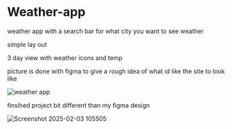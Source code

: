 # Weather-app

weather app with a search bar for what city you want to see weather

simple lay out

3 day view with weather icons and temp

picture is done with figma to give a rough idea of what id like the site to look like

![weather app](https://github.com/user-attachments/assets/6093e526-ff89-44e9-8351-55626ade90c5)

finsihed project bit different than my figma design

![Screenshot 2025-02-03 105505](https://github.com/user-attachments/assets/d5a3ce17-5efe-436f-b428-45755846165a)
